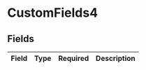 # CustomFields4


## Fields

| Field       | Type        | Required    | Description |
| ----------- | ----------- | ----------- | ----------- |